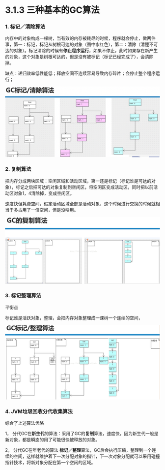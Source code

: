 # 3.1.3 三种基本的GC算法

### **1.  标记／清除算法**

内存中的对象构成一棵树，当有效的内存被耗尽的时候，程序就会停止，做两件事，第一：标记，标记从树根可达的对象（图中水红色），第二：清除（清楚不可达的对象）。标记清除的时候有**停止程序运行**，如果不停止，此时如果存在新产生的对象，这个对象是树根可达的，但是没有被标记（标记已经完成了），会清除掉。

缺点：递归效率低性能低；释放空间不连续容易导致内存碎片；会停止整个程序运行；

![&#x6807;&#x8BB0;&#xFF0F;&#x6E05;&#x9664;&#x7B97;&#x6CD5;](../../../.gitbook/assets/image%20%28115%29.png)

### **2.  复制算法**

把内存分成两块区域：空闲区域和活动区域，第一还是标记（标记谁是可达的对象），标记之后把可达的对象复制到空闲区，将空闲区变成活动区，同时把以前活动区对象1，4清除掉，变成空闲区。

速度快但耗费空间，假定活动区域全部是活动对象，这个时候进行交换的时候就相当于多占用了一倍空间，但是没啥用。

![&#x590D;&#x5236;&#x7B97;&#x6CD5;](../../../.gitbook/assets/image%20%28179%29.png)

### **3.  标记整理算法**

平衡点

标记谁是活跃对象，整理，会把内存对象整理成一课树一个连续的空间，

![](../../../.gitbook/assets/image%20%28255%29.png)

### **4. JVM垃圾回收分代收集算法**

综合了上述算法优略

1， 分代GC在**新生代**的算法：采用了GC的**复制**算法，速度快，因为新生代一般是新对象，都是瞬态的用了可能很快被释放的对象。

2， 分代GC在年老代的算法 **标记／整理**算法，GC后会执行压缩，整理到一个连续的空间，这样就维护着下一次分配对象的指针，下一次对象分配就可以采用碰撞指针技术，将新对象分配在第一个空闲的区域。

